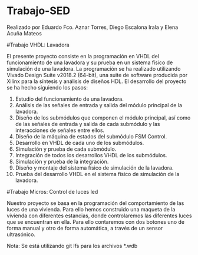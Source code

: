 # Trabajo-SED
Realizado por Eduardo Fco. Aznar Torres, Diego Escalona Irala y Elena Acuña Mateos

#Trabajo VHDL: Lavadora

El presente proyecto consiste en la programación en VHDL del funcionamiento de una lavadora y su prueba en un sistema físico de simulación de una lavadora.
La programación se ha realizado utilizando Vivado Design Suite v2018.2 (64-bit), una suite de software producida por Xilinx para la síntesis y análisis de diseños HDL.
El desarrollo del proyecto se ha hecho siguiendo los pasos:
1. Estudio del funcionamiento de una lavadora.
2. Análisis de las señales de entrada y salida del módulo principal de la lavadora.
3. Diseño de los submódulos que componen el módulo principal, así como de las señales de entrada y salida de cada submódulo y las interacciones de señales entre ellos.
4. Diseño de la máquina de estados del submódulo FSM Control.
5. Desarrollo en VHDL de cada uno de los submódulos.
6. Simulación y prueba de cada submódulo.
7. Integración de todos los desarrollos VHDL de los submódulos.
8. Simulación y prueba de la integración.
9. Diseño y montaje del sistema físico de simulación de la lavadora.
10. Prueba del desarrollo VHDL en el sistema físico de simulación de la lavadora.

#Trabajo Micros: Control de luces led

Nuestro proyecto se basa en la programación del comportamiento de las luces de una vivienda.
Para ello hemos construido una maqueta de la vivienda con diferentes estancias, donde controlaremos las diferentes luces que se encuentran en ella.
Para ello contaremos con dos botones uno de forma manual y otro de forma automática, a través de un sensor ultrasónico.

Nota: Se está utilizando git lfs para los archivos *.wdb
